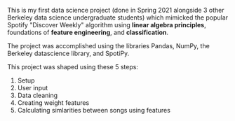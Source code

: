 This is my first data science project (done in Spring 2021 alongside 3 other Berkeley data science undergraduate students) which mimicked the popular Spotify "Discover Weekly" algorithm using **linear algebra principles**, foundations of **feature engineering**, and **classification**.

The project was accomplished using the libraries Pandas, NumPy, the Berkeley datascience library, and SpotiPy. 

This project was shaped using these 5 steps:
  1) Setup 
  2) User input
  3) Data cleaning
  4) Creating weight features 
  5) Calculating simlarities between songs using features
